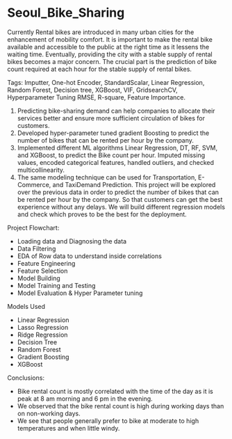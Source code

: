 # Seoul_Bike_Sharing
Currently Rental bikes are introduced in many urban cities for the enhancement of mobility comfort. It is important to make the rental bike available and accessible to the public at the right time as it lessens the waiting time. Eventually, providing the city with a stable supply of rental bikes becomes a major concern. The crucial part is the prediction of bike count required at each hour for the stable supply of rental bikes.

Tags: Imputter, One-hot Encoder, StandardScalar, Linear Regression, Random Forest, Decision
tree, XGBoost, VIF, GridsearchCV, Hyperparameter Tuning RMSE, R-square, Feature Importance.

1. Predicting bike-sharing demand can help companies to allocate their services better and ensure more sufficient circulation of bikes for customers. 
2. Developed hyper-parameter tuned gradient Boosting to predict the number of bikes that can be rented per hour by the company. 
3. Implemented different ML algorithms Linear Regression, DT, RF, SVM, and XGBoost, to predict the Bike count per hour. Imputed missing values, encoded categorical features, handled outliers, and checked multicollinearity. 
4. The same modeling technique can be used for Transportation, E-Commerce, and TaxiDemand Prediction.
This project will be explored over the previous data in order to predict the number of bikes that can be rented per hour by the company. So that customers can get the best experience without any delays. We will build different regression models and check which proves to be the best for the deployment.

Project Flowchart:
* Loading data and Diagnosing the data
* Data Filtering
* EDA of Row data to understand inside correlations
* Feature Engineering
* Feature Selection
* Model Building
* Model Training and Testing
* Model Evaluation & Hyper Parameter tuning

Models Used
* Linear Regression
* Lasso Regression
* Ridge Regression
* Decision Tree
* Random Forest
* Gradient Boosting
* XGBoost

Conclusions:

- Bike rental count is mostly correlated with the time of the day as it is peak at 8 am morning and 6 pm in the evening.
- We observed that the bike rental count is high during working days than on non-working days.
- We see that people generally prefer to bike at moderate to high temperatures and when little windy.
